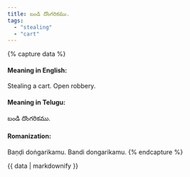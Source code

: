 ```yaml
---
title: బండి దొంగరికము.
tags:
  - "stealing"
  - "cart"
---
```


{% capture data %}
#### Meaning in English:
Stealing a cart.
Open robbery.

#### Meaning in Telugu:
బండి దొంగరికము.

#### Romanization:
Baṇḍi doṅgarikamu.
Bandi dongarikamu.
{% endcapture %}

{{ data | markdownify }}

